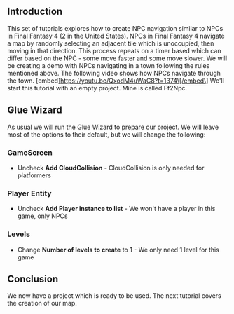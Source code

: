 ## Introduction

This set of tutorials explores how to create NPC navigation similar to NPCs in Final Fantasy 4 (2 in the United States). NPCs in Final Fantasy 4 navigate a map by randomly selecting an adjacent tile which is unoccupied, then moving in that direction. This process repeats on a timer based which can differ based on the NPC - some move faster and some move slower. We will be creating a demo with NPCs navigating in a town following the rules mentioned above. The following video shows how NPCs navigate through the town. \[embed\]https://youtu.be/QxodM4uWaC8?t=1374\[/embed\] We'll start this tutorial with an empty project. Mine is called Ff2Npc.

## Glue Wizard

As usual we will run the Glue Wizard to prepare our project. We will leave most of the options to their default, but we will change the following:

### GameScreen

-   Uncheck **Add CloudCollision** - CloudCollision is only needed for platformers

### Player Entity

-   Uncheck **Add Player instance to list** - We won't have a player in this game, only NPCs

### Levels

-   Change **Number of levels to create** to 1 - We only need 1 level for this game

## Conclusion

We now have a project which is ready to be used. The next tutorial covers the creation of our map.  
